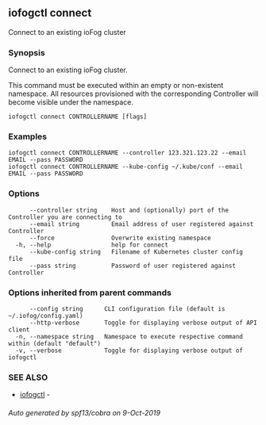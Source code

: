 ## iofogctl connect

Connect to an existing ioFog cluster

### Synopsis

Connect to an existing ioFog cluster.

This command must be executed within an empty or non-existent namespace.
All resources provisioned with the corresponding Controller will become visible under the namespace.

```
iofogctl connect CONTROLLERNAME [flags]
```

### Examples

```
iofogctl connect CONTROLLERNAME --controller 123.321.123.22 --email EMAIL --pass PASSWORD
iofogctl connect CONTROLLERNAME --kube-config ~/.kube/conf --email EMAIL --pass PASSWORD
```

### Options

```
      --controller string    Host and (optionally) port of the Controller you are connecting to
      --email string         Email address of user registered against Controller
      --force                Overwrite existing namespace
  -h, --help                 help for connect
      --kube-config string   Filename of Kubernetes cluster config file
      --pass string          Password of user registered against Controller
```

### Options inherited from parent commands

```
      --config string      CLI configuration file (default is ~/.iofog/config.yaml)
      --http-verbose       Toggle for displaying verbose output of API client
  -n, --namespace string   Namespace to execute respective command within (default "default")
  -v, --verbose            Toggle for displaying verbose output of iofogctl
```

### SEE ALSO

* [iofogctl](iofogctl.md)	 - 

###### Auto generated by spf13/cobra on 9-Oct-2019
